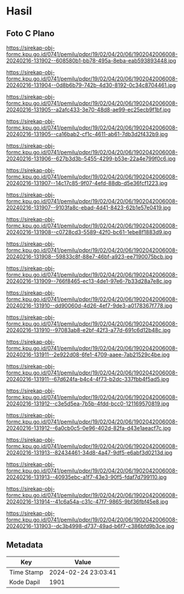 # Hasil

## Foto C Plano

https://sirekap-obj-formc.kpu.go.id/0741/pemilu/pdpr/19/02/04/20/06/1902042006008-20240216-131902--608580b1-bb78-495a-8eba-eab593893448.jpg

https://sirekap-obj-formc.kpu.go.id/0741/pemilu/pdpr/19/02/04/20/06/1902042006008-20240216-131904--0d8b6b79-742b-4d30-8192-0c34c8704461.jpg

https://sirekap-obj-formc.kpu.go.id/0741/pemilu/pdpr/19/02/04/20/06/1902042006008-20240216-131905--a2afc433-3e70-48d8-ae99-ec25ecb9f1bf.jpg

https://sirekap-obj-formc.kpu.go.id/0741/pemilu/pdpr/19/02/04/20/06/1902042006008-20240216-131905--ca16bab2-cf1c-4611-ab61-7db3d2f432b9.jpg

https://sirekap-obj-formc.kpu.go.id/0741/pemilu/pdpr/19/02/04/20/06/1902042006008-20240216-131906--627b3d3b-5455-4299-b53e-22a4e799f0c6.jpg

https://sirekap-obj-formc.kpu.go.id/0741/pemilu/pdpr/19/02/04/20/06/1902042006008-20240216-131907--14c17c85-9f07-4efd-88db-d5e36fcf1223.jpg

https://sirekap-obj-formc.kpu.go.id/0741/pemilu/pdpr/19/02/04/20/06/1902042006008-20240216-131907--9103fa8c-ebad-4d41-8423-62b1e57e0419.jpg

https://sirekap-obj-formc.kpu.go.id/0741/pemilu/pdpr/19/02/04/20/06/1902042006008-20240216-131908--c0728cd3-5589-42f0-bc61-1ebe8f1883d9.jpg

https://sirekap-obj-formc.kpu.go.id/0741/pemilu/pdpr/19/02/04/20/06/1902042006008-20240216-131908--59833c8f-88e7-46bf-a923-ee7190075bcb.jpg

https://sirekap-obj-formc.kpu.go.id/0741/pemilu/pdpr/19/02/04/20/06/1902042006008-20240216-131909--766f8465-ec13-4de1-97e6-7b33d28a7e8c.jpg

https://sirekap-obj-formc.kpu.go.id/0741/pemilu/pdpr/19/02/04/20/06/1902042006008-20240216-131910--dd90060d-4d26-4ef7-9de3-a0178367f778.jpg

https://sirekap-obj-formc.kpu.go.id/0741/pemilu/pdpr/19/02/04/20/06/1902042006008-20240216-131910--97083ab8-e2bf-42f3-a77d-691c6d12b48c.jpg

https://sirekap-obj-formc.kpu.go.id/0741/pemilu/pdpr/19/02/04/20/06/1902042006008-20240216-131911--2e922d08-6fe1-4709-aaee-7ab21529c4be.jpg

https://sirekap-obj-formc.kpu.go.id/0741/pemilu/pdpr/19/02/04/20/06/1902042006008-20240216-131911--67d624fa-b4c4-4f73-b2dc-337fbb4f5ad5.jpg

https://sirekap-obj-formc.kpu.go.id/0741/pemilu/pdpr/19/02/04/20/06/1902042006008-20240216-131912--c3e5d5ea-7b5b-4fdd-bcc0-121169570819.jpg

https://sirekap-obj-formc.kpu.go.id/0741/pemilu/pdpr/19/02/04/20/06/1902042006008-20240216-131912--6a0cb0c5-0e96-402d-82fa-d43e1aeacf7c.jpg

https://sirekap-obj-formc.kpu.go.id/0741/pemilu/pdpr/19/02/04/20/06/1902042006008-20240216-131913--82434461-34d8-4a47-9df5-e6abf3d0213d.jpg

https://sirekap-obj-formc.kpu.go.id/0741/pemilu/pdpr/19/02/04/20/06/1902042006008-20240216-131913--40935ebc-a1f7-43e3-90f5-fdaf7d799110.jpg

https://sirekap-obj-formc.kpu.go.id/0741/pemilu/pdpr/19/02/04/20/06/1902042006008-20240216-131914--41c6a54a-c31c-47f7-9865-9bf36fbf45e8.jpg

https://sirekap-obj-formc.kpu.go.id/0741/pemilu/pdpr/19/02/04/20/06/1902042006008-20240216-131903--dc3b4998-d737-49ad-b6f7-c386bfd9b3ce.jpg


## Metadata

| Key        | Value               |
| ---------- | ------------------- |
| Time Stamp | 2024-02-24 23:03:41 |
| Kode Dapil | 1901                |



